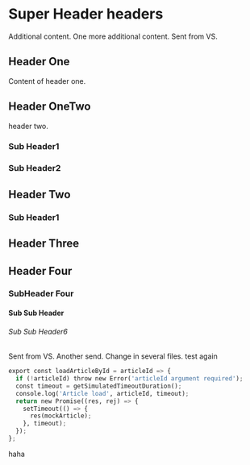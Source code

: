 # Super Header headers
Additional content.
One more additional content.
Sent from VS.
## Header One
Content of header one.
## Header OneTwo
header two.
### Sub Header1
### Sub Header2
## Header Two
### Sub Header1
## Header Three
## Header Four
### SubHeader Four
#### Sub Sub Header
###### Sub Sub Header6
Sent from VS.
Another send. Change in several files.
test again
```python
export const loadArticleById = articleId => {
  if (!articleId) throw new Error('articleId argument required');
  const timeout = getSimulatedTimeoutDuration();
  console.log('Article load', articleId, timeout);
  return new Promise((res, rej) => {
    setTimeout(() => {
      res(mockArticle);
    }, timeout);
  });
};
```
haha
